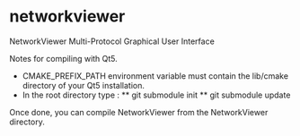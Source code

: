 networkviewer
=============

NetworkViewer Multi-Protocol Graphical User Interface

Notes for compiling with Qt5.

* CMAKE_PREFIX_PATH environment variable must contain the lib/cmake directory of your Qt5 installation.
* In the root directory type :
** git submodule init
** git submodule update

Once done, you can compile NetworkViewer from the NetworkViewer directory.
